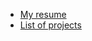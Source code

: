  * [My resume](http://antochino.github.io/resume/)
 * [List of projects](https://antochino.github.io/projects.html)
